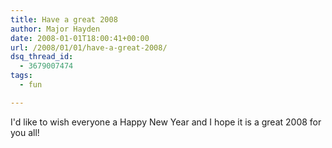 ```yaml
---
title: Have a great 2008
author: Major Hayden
date: 2008-01-01T18:00:41+00:00
url: /2008/01/01/have-a-great-2008/
dsq_thread_id:
  - 3679007474
tags:
  - fun

---
```

I'd like to wish everyone a Happy New Year and I hope it is a great 2008 for you all!
